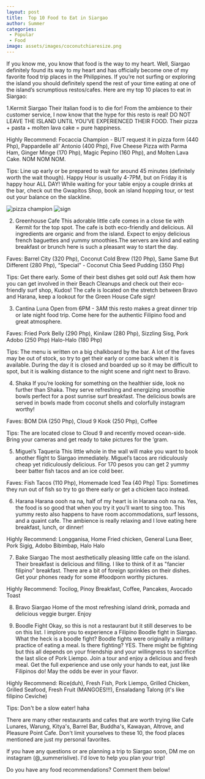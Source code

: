 ```yaml
---
layout: post
title:  Top 10 Food to Eat in Siargao
author: Summer
categories: 
 - Popular
 - Food
image: assets/images/coconutchiaresize.png
---
```

If you know me, you know that food is the way to my heart. Well, Siargao definitely found its way to my heart and has officially become one of my favorite food trip places in the Philippines. If you’re not surfing or exploring the island you should definitely spend the rest of your time eating at one of the island’s scrumptious restos/cafes. Here are my top 10 places to eat in Siargao:

1.Kermit Siargao Their Italian food is to die for! From the ambience to their customer service, I now know that the hype for this resto is real! DO NOT LEAVE THE ISLAND UNTIL YOU’VE EXPERIENCED THEIR FOOD. Their pizza + pasta + molten lava cake = pure happiness. 

Highly Recommend: Focaccia Champion - BUT request it in pizza form (440 Php), Pappardelle all’ Antonio (400 Php), Five Cheese Pizza with Parma Ham, Ginger Minge (170 Php), Magic Pepino (160 Php), and Molten Lava Cake. NOM NOM NOM.

Tips: Line up early or be prepared to wait for around 45 minutes (definitely worth the wait though). Happy Hour is usually 4-7PM, but on Friday it is happy hour ALL DAY! While waiting for your table enjoy a couple drinks at the bar, check out the Gwapitos Shop, book an island hopping tour, or test out your balance on the slackline.

![pizza champion](/assets/images/.png)
![sign]()

2. Greenhouse Cafe
This adorable little cafe comes in a close tie with Kermit for the top spot. The cafe is both eco-friendly and delicious. All ingredients are organic and from the island. Expect to enjoy delicious french baguettes and yummy smoothies.The servers are kind and eating breakfast or brunch here is such a pleasant way to start the day. 

Faves: Barrel City (320 Php), Coconut Cold Brew (120 Php), Same Same But Different (280 Php), “Special” - Coconut Chia Seed Pudding (350 Php)


Tips: Get there early. Some of their best dishes get sold out! Ask them how you can get involved in their Beach Cleanups and check out their eco-friendly surf shop, Kudos! The cafe is located on the stretch between Bravo and Harana, keep a lookout for the Green House Cafe sign!


3. Cantina Luna
Open from 6PM - 3AM this resto makes a great dinner trip or late night food trip. Come here for the authentic Filipino food and great atmosphere.

Faves: Fried Pork Belly (290 Php), Kinilaw (280 Php), Sizzling Sisg, Pork Adobo (250 Php) Halo-Halo (180 Php)

Tips: The menu is written on a big chalkboard by the bar. A lot of the faves may be out of stock, so try to get their early or come back when it is available. During the day it is closed and boarded up so it may be difficult to spot, but it is walking distance to the night scene and right next to Bravo. 

4. Shaka
If you’re looking for something on the healthier side, look no further than Shaka. They serve refreshing and energizing smoothie bowls perfect for a post sunrise surf breakfast. The delicious bowls are served in bowls made from coconut shells and colorfully instagram worthy!

Faves: BOM DIA (250 Php), Cloud 9 Kook (250 Php), Coffee

Tips: The are located close to Cloud 9 and recently moved ocean-side. Bring your cameras and get ready to take pictures for the ‘gram. 

5. Miguel’s Taqueria 
This little whole in the wall will make you want to book another flight to Siargao immediately. Miguel’s tacos are ridiculously cheap yet ridiculously delicious. For 170 pesos you can get 2 yummy beer batter fish tacos and an ice cold beer.

Faves: Fish Tacos (110 Php), Homemade Iced Tea (40 Php)
Tips: Sometimes they run out of fish so try to go there early or get a chicken taco instead.  

6. Harana
Harana oooh na na, half of my heart is in Harana ooh na na. Yes, the food is so good that when you try it you’ll want to sing too. This yummy resto also happens to have room accommodations, surf lessons, and a quaint cafe. The ambience is really relaxing and I love eating here breakfast, lunch, or dinner! 

Highly Recommend: Longganisa, Home Fried chicken, General Luna Beer, Pork Sigig, Adobo Bibimbap, Halo Halo


7. Bake Siargao 
The most aesthetically pleasing little cafe on the island. Their breakfast is delicious and filling. I like to think of it as "fancier filipino" breakfast. There are a bit of foreign sprinkles on their dishes. Get your phones ready for some #foodporn worthy pictures. 

Highly Recommend: Tocilog, Pinoy Breakfast, Coffee, Pancakes, Avocado Toast

8. Bravo Siargao
Home of the most refreshing island drink, pomada and delicious veggie burger. Enjoy 

10. Boodle Fight
Okay, so this is not a restaurant but it still deserves to be on this list. I implore you to experience a Filipino Boodle fight in Siargao. What the heck is a boodle fight? Boodle fights were originally a military practice of eating a meal. Is there fighting? YES. There might be fighting but this all depends on your friendship and your willingness to sacrifice the last slice of Pork Liempo. Join a tour and enjoy a delicious and fresh meal. Get the full experience and use only your hands to eat, just like Filipinos do! May the odds be ever in your flavor. 

Highly Recommend: Rice(duh), Fresh Fish, Pork Liempo, Grilled Chicken, Grilled Seafood, Fresh Fruit (MANGOES!!!), Ensaladang Talong (it's like filipino Ceviche)

Tips: Don't be a slow eater! haha

There are many other restaurants and cafes that are worth trying like Cafe Lunares, Warung, Kitya's, Barrel Bar, Buddha's, Kawayan, Altrove, and Pleasure Point Cafe. Don't limit yourselves to these 10, the food places mentioned are just my personal favorites. 

If you have any questions or are planning a trip to Siargao soon, DM me on instagram (@_summerislive). I'd love to help you plan your trip!

Do you have any food recommendations? Comment them below! 
